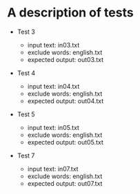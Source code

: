 # A description of tests 



* Test 3
    * input text: in03.txt
    * exclude words: english.txt
    * expected output: out03.txt

* Test 4
    * input text: in04.txt
    * exclude words: english.txt
    * expected output: out04.txt

* Test 5
    * input text: in05.txt
    * exclude words: english.txt
    * expected output: out05.txt

* Test 7
    * input text: in07.txt
    * exclude words: english.txt
    * expected output: out07.txt

